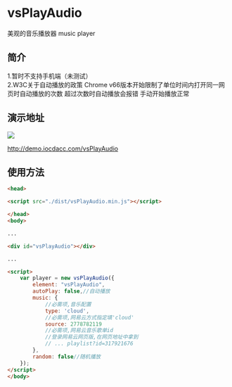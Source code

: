 # vsPlayAudio

美观的音乐播放器
music player

## 简介
1.暂时不支持手机端（未测试）  
2.W3C关于自动播放的政策 Chrome v66版本开始限制了单位时间内打开同一网页时自动播放的次数 超过次数时自动播放会报错 手动开始播放正常

## 演示地址

![](https://github.com/iocdacc/vsPlayAudio/blob/master/demo.PNG?raw=true)

http://demo.iocdacc.com/vsPlayAudio

## 使用方法
```html
<head>

<script src="./dist/vsPlayAudio.min.js"></script>

</head>
<body>

...

<div id="vsPlayAudio"></div>

...

<script>
    var player = new vsPlayAudio({
        element: "vsPlayAudio",
        autoPlay: false,//自动播放
        music: {
            //必需项,音乐配置
            type: 'cloud',
            //必需项,网易云方式指定填'cloud'
            source: 2778782119
            //必需项,网易云音乐歌单id
            //登录网易云网页版,在网页地址中拿到
            // ... playlist?id=317921676
        },
        random: false//随机播放
    });
</script>
</body> 
```

